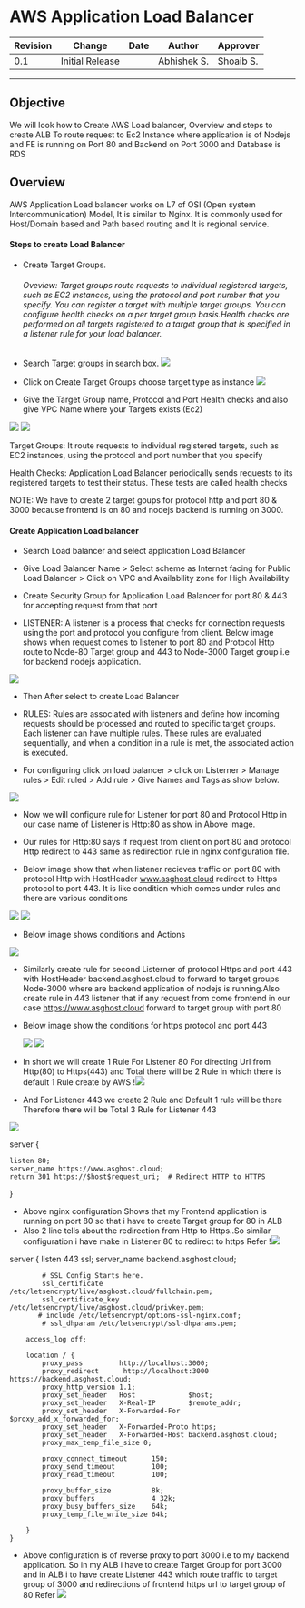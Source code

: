 # AWS Application Load Balancer


| Revision | Change | Date | Author | Approver |
| --- | --- | --- | --- | --- |
| 0.1 | Initial Release |  | Abhishek S. | Shoaib S. |

---

## Objective

We will look how to Create AWS Load balancer, Overview and steps to create ALB To route request to Ec2 Instance where application is of Nodejs and FE is running on Port 80 and Backend on Port 3000 and Database is RDS

## Overview 
AWS Application Load balancer works on L7 of OSI (Open system Intercommunication) Model, It is similar to Nginx. It is commonly used for Host/Domain based and Path based routing and It is regional service.


#### Steps to create Load Balancer 

- Create Target Groups.
  ###### Oveview: Target groups route requests to individual registered targets, such as EC2 instances, using the protocol and port number that you specify. You can register a target with multiple target groups. You can configure health checks on a per target group basis.Health checks are performed on all targets registered to a target group that is specified in a listener rule for your load balancer.
   
- Search Target groups in search box.
![](__assests__/Targetgroup1.png)

- Click on Create Target Groups choose  target type as instance
![](__assests__/TargetGroup2.png)

-  Give the Target Group name, Protocol and Port Health checks and also give VPC Name where your Targets exists (Ec2) 
  
![](__assests__/TargetGroup3.png)
![](__assests__/TargetGroup4.png)

Target Groups: It route requests to individual registered targets, such as EC2 instances, using the protocol and port number that you specify

Health Checks: Application Load Balancer periodically sends requests to its registered targets to test their status. These tests are called health checks

NOTE: We have to create 2 target goups for protocol http and port 80 & 3000 because frontend is on 80 and nodejs backend is running on 3000.


#### Create Application Load balancer 

-  Search Load balancer and select application Load Balancer 

- Give Load Balancer Name > Select scheme as Internet facing for Public Load Balancer > Click on VPC and Availability zone for High Availability 

- Create Security Group for Application Load Balancer for port 80 & 443 for accepting request from that port 

- LISTENER: A listener is a process that checks for connection requests using the port and protocol you configure from client. Below image shows when request comes to listener to port 80 and Protocol Http route to Node-80 Target group and 443 to Node-3000 Target group i.e for backend nodejs application.

![](__assests__/TargetGroup5.png)

- Then After select to create Load Balancer

- RULES: Rules are associated with listeners and define how incoming requests should be processed and routed to specific target groups.
Each listener can have multiple rules. These rules are evaluated sequentially, and when a condition in a rule is met, the associated action is executed.

- For configuring click on load balancer >  click on Listerner > Manage rules > Edit ruled > Add rule > Give Names and Tags as show below.

![](__assests__/TargetGroup6.png)

- Now we will configure rule for Listener for port 80 and Protocol Http in our case name of Listener is Http:80 as show in Above image.
- Our rules for Http:80 says if request from client on port 80 and protocol Http redirect to 443 same as redirection rule in nginx configuration file.

- Below image show that when listener recieves traffic on port 80 with protocol Http with HostHeader www.asghost.cloud redirect to Https protocol to port 443. It is like condition which comes under rules and there are various conditions


![](__assests__/TargetGroup7.png)
![](__assests__/TargetGroup8.png)


- Below image shows conditions and Actions

![](__assests__/TargetGroup9.png)


- Similarly create rule for second Listerner of  protocol Https and port 443 with HostHeader backend.asghost.cloud to forward to target groups Node-3000 where are backend application of nodejs is running.Also create rule in 443 listener that if any request from come frontend in our case https://www.asghost.cloud forward to target group with port 80

- Below image show the conditions for https protocol and port 443 
  
  ![](__assests__/TargetGroup10.png)
  ![](__assests__/TargetGroup11.png)


- In short we will create 1 Rule  For Listener 80 For directing Url from Http(80) to Https(443) and Total there will be 2 Rule in which there is default 1 Rule create by AWS
!![](__assests__/TargetGroup13.png)

- And For Listener 443 we create 2 Rule and Default 1 rule will be there Therefore there will be Total 3 Rule for Listener 443 

![](__assests__/TargetGroup12.png)








  server {
    
    listen 80;
    server_name https://www.asghost.cloud;
    return 301 https://$host$request_uri;  # Redirect HTTP to HTTPS
}


- Above nginx configuration Shows that my Frontend application is running on port 80 so that i have to create Target group for 80 in ALB
- Also 2 line tells about the redirection from Http to Https..So similar configuration i have make in Listener 80 to redirect to https Refer !![](__assests__/TargetGroup13.png)



server {
        listen       443 ssl;
        server_name  backend.asghost.cloud;

            # SSL Config Starts here.
            ssl_certificate /etc/letsencrypt/live/asghost.cloud/fullchain.pem;
            ssl_certificate_key /etc/letsencrypt/live/asghost.cloud/privkey.pem;
           # include /etc/letsencrypt/options-ssl-nginx.conf;
            # ssl_dhparam /etc/letsencrypt/ssl-dhparams.pem;

        access_log off;

        location / {
            proxy_pass         http://localhost:3000;
            proxy_redirect      http://localhost:3000 https://backend.asghost.cloud;
            proxy_http_version 1.1;
            proxy_set_header   Host             $host;
            proxy_set_header   X-Real-IP        $remote_addr;
            proxy_set_header   X-Forwarded-For  $proxy_add_x_forwarded_for;
            proxy_set_header   X-Forwarded-Proto https;
            proxy_set_header   X-Forwarded-Host backend.asghost.cloud;
            proxy_max_temp_file_size 0;

            proxy_connect_timeout      150;
            proxy_send_timeout         100;
            proxy_read_timeout         100;

            proxy_buffer_size          8k;
            proxy_buffers              4 32k;
            proxy_busy_buffers_size    64k;
            proxy_temp_file_write_size 64k;

        }
    }


- Above configuration is of reverse proxy to port 3000 i.e to my backend application. So in my ALB i have to create Target Group for port 3000 and in ALB i to have create Listener 443 which route traffic to target group of 3000 and redirections of frontend https url to target group of 80 
Refer ![](__assests__/TargetGroup12.png)